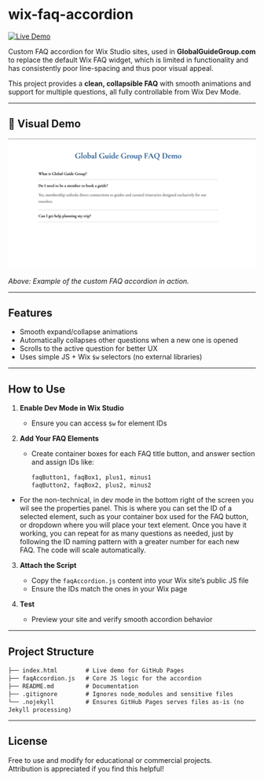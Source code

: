 # wix-faq-accordion

[![Live Demo](https://img.shields.io/badge/View-Live%20Demo-blue)](https://wialtd.github.io/wix-faq-accordion/)

Custom FAQ accordion for Wix Studio sites, used in **GlobalGuideGroup.com** to replace the
default Wix FAQ widget, which is limited in functionality and has consistently poor line-spacing and thus poor visual appeal.

This project provides a **clean, collapsible FAQ** with smooth animations and support for multiple questions, all fully controllable from Wix Dev Mode.

---
## 📸 Visual Demo

![FAQ Accordion Screenshot](assets/demo-screenshot.png)

*Above: Example of the custom FAQ accordion in action.*

---

## Features

- Smooth expand/collapse animations  
- Automatically collapses other questions when a new one is opened  
- Scrolls to the active question for better UX  
- Uses simple JS + Wix `$w` selectors (no external libraries)

---

## How to Use

1. **Enable Dev Mode in Wix Studio**  
   - Ensure you can access `$w` for element IDs

2. **Add Your FAQ Elements**
   - Create container boxes for each FAQ title button, and answer section and assign IDs like:
     ```
     faqButton1, faqBox1, plus1, minus1
     faqButton2, faqBox2, plus2, minus2
     ```
- For the non-technical, in dev mode in the bottom right of the screen you wil see the properties panel. This is where you can set the ID of a selected element, such as your container box used for the FAQ button, or dropdown where you will place your text element. Once you have it working, you can repeat for as many questions as needed, just by following the ID naming pattern with a greater number for each new FAQ. The code will scale automatically. 

3. **Attach the Script**
   - Copy the `faqAccordion.js` content into your Wix site’s public JS file  
   - Ensure the IDs match the ones in your Wix page

4. **Test**
   - Preview your site and verify smooth accordion behavior

---

## Project Structure

```
├── index.html        # Live demo for GitHub Pages
├── faqAccordion.js   # Core JS logic for the accordion
├── README.md         # Documentation
├── .gitignore        # Ignores node_modules and sensitive files
└── .nojekyll         # Ensures GitHub Pages serves files as-is (no Jekyll processing)
```
---

## License

Free to use and modify for educational or commercial projects.  
Attribution is appreciated if you find this helpful!
